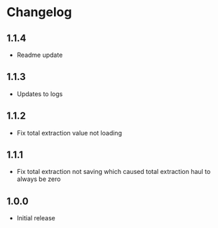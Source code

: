 # Changelog

## 1.1.4
- Readme update

## 1.1.3
- Updates to logs

## 1.1.2
- Fix total extraction value not loading

## 1.1.1
- Fix total extraction not saving which caused total extraction haul to always be zero

## 1.0.0
- Initial release
